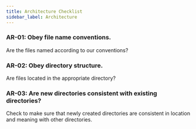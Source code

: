 ```yaml
---
title: Architecture Checklist
sidebar_label: Architecture
---
```


### AR-01: Obey file name conventions.

Are the files named according to our conventions?

### AR-02: Obey directory structure.

Are files located in the appropriate directory?

### AR-03: Are new directories consistent with existing directories?

Check to make sure that newly created directories are consistent in location and meaning with other directories.
